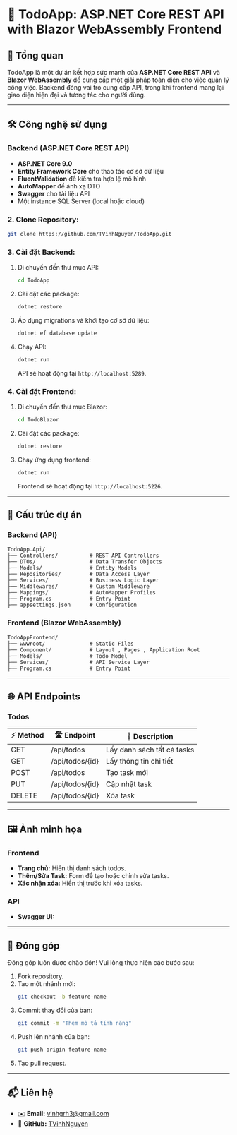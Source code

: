 # 📝 TodoApp: ASP.NET Core REST API with Blazor WebAssembly Frontend

## 🌟 **Tổng quan**

TodoApp là một dự án kết hợp sức mạnh của **ASP.NET Core REST API** và **Blazor WebAssembly** để cung cấp một giải pháp toàn diện cho việc quản lý công việc. Backend đóng vai trò cung cấp API, trong khi frontend mang lại giao diện hiện đại và tương tác cho người dùng.

---

## 🛠️ **Công nghệ sử dụng**

### Backend (ASP.NET Core REST API)

- **ASP.NET Core 9.0**
- **Entity Framework Core** cho thao tác cơ sở dữ liệu
- **FluentValidation** để kiểm tra hợp lệ mô hình
- **AutoMapper** để ánh xạ DTO
- **Swagger** cho tài liệu API
- Một instance SQL Server (local hoặc cloud)

### **2. Clone Repository:**

```bash
git clone https://github.com/TVinhNguyen/TodoApp.git

```

### **3. Cài đặt Backend:**

1. Di chuyển đến thư mục API:
   ```bash
   cd TodoApp
   ```
2. Cài đặt các package:
   ```bash
   dotnet restore
   ```
3. Áp dụng migrations và khởi tạo cơ sở dữ liệu:
   ```bash
   dotnet ef database update
   ```
4. Chạy API:
   ```bash
   dotnet run
   ```
   API sẽ hoạt động tại `http://localhost:5289`.

### **4. Cài đặt Frontend:**

1. Di chuyển đến thư mục Blazor:
   ```bash
   cd TodoBlazor
   ```
2. Cài đặt các package:
   ```bash
   dotnet restore
   ```
3. Chạy ứng dụng frontend:
   ```bash
   dotnet run
   ```
   Frontend sẽ hoạt động tại `http://localhost:5226`.

---

## 📂 **Cấu trúc dự án**

### Backend (API)

```plaintext
TodoApp.Api/
├── Controllers/          # REST API Controllers
├── DTOs/                 # Data Transfer Objects
├── Models/               # Entity Models
├── Repositories/         # Data Access Layer
├── Services/             # Business Logic Layer
├── Middlewares/          # Custom Middleware
├── Mappings/             # AutoMapper Profiles
├── Program.cs            # Entry Point
├── appsettings.json      # Configuration
```

### Frontend (Blazor WebAssembly)

```plaintext
TodoAppFrontend/
├── wwwroot/              # Static Files
├── Component/            # Layout , Pages , Application Root
├── Models/               # Todo Model
├── Services/             # API Service Layer
├── Program.cs            # Entry Point
```

---

## 🌐 **API Endpoints**

### **Todos**

| ⚡ Method | 🛣️ Endpoint       | 📝 Description              |
|----------|-------------------|----------------------------|
| GET      | /api/todos        | Lấy danh sách tất cả tasks |
| GET      | /api/todos/{id}   | Lấy thông tin chi tiết     |
| POST     | /api/todos        | Tạo task mới               |
| PUT      | /api/todos/{id}   | Cập nhật task              |
| DELETE   | /api/todos/{id}   | Xóa task                   |

---

## 🖼️ **Ảnh minh họa**

### Frontend

- **Trang chủ:**
  Hiển thị danh sách todos.
- **Thêm/Sửa Task:**
  Form để tạo hoặc chỉnh sửa tasks.
- **Xác nhận xóa:**
  Hiển thị trước khi xóa tasks.

### API

- **Swagger UI:**

---

## 🤝 **Đóng góp**

Đóng góp luôn được chào đón! Vui lòng thực hiện các bước sau:

1. Fork repository.
2. Tạo một nhánh mới:
   ```bash
   git checkout -b feature-name
   ```
3. Commit thay đổi của bạn:
   ```bash
   git commit -m "Thêm mô tả tính năng"
   ```
4. Push lên nhánh của bạn:
   ```bash
   git push origin feature-name
   ```
5. Tạo pull request.

---

## 📬 **Liên hệ**


- ✉️ **Email:** [vinhgrh3@gmail.com](mailto:vinhgrh3@gmail.com)
- 🐙 **GitHub:** [TVinhNguyen](https://github.com/TVinhNguyen)

